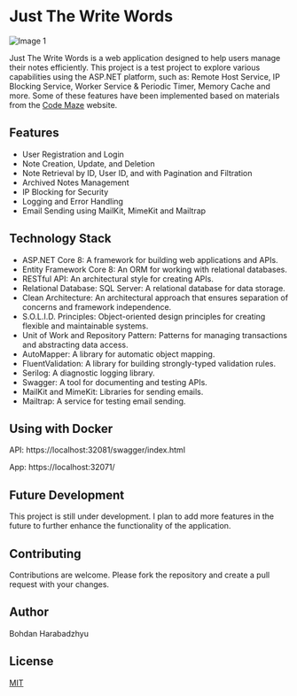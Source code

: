 # Just The Write Words
![Image 1](Screenshots/Screen1.png)

Just The Write Words is a web application designed to help users manage their notes efficiently. 
This project is a test project to explore various capabilities using the ASP.NET platform, such as: Remote Host Service, IP Blocking Service, Worker Service & Periodic Timer, Memory Cache and more.
Some of these features have been implemented based on materials from the [Code Maze](https://code-maze.com/) website.

## Features

- User Registration and Login
- Note Creation, Update, and Deletion
- Note Retrieval by ID, User ID, and with Pagination and Filtration
- Archived Notes Management
- IP Blocking for Security
- Logging and Error Handling
- Email Sending using MailKit, MimeKit and Mailtrap

## Technology Stack

- ASP.NET Core 8: A framework for building web applications and APIs.
- Entity Framework Core 8: An ORM for working with relational databases.
- RESTful API: An architectural style for creating APIs.
- Relational Database: SQL Server: A relational database for data storage.
- Clean Architecture: An architectural approach that ensures separation of concerns and framework independence.
- S.O.L.I.D. Principles: Object-oriented design principles for creating flexible and maintainable systems.
- Unit of Work and Repository Pattern: Patterns for managing transactions and abstracting data access.
- AutoMapper: A library for automatic object mapping.
- FluentValidation: A library for building strongly-typed validation rules.
- Serilog: A diagnostic logging library.
- Swagger: A tool for documenting and testing APIs.
- MailKit and MimeKit: Libraries for sending emails.
- Mailtrap: A service for testing email sending.

## Using with Docker

API: https://localhost:32081/swagger/index.html

App: https://localhost:32071/

## Future Development

This project is still under development. I plan to add more features in the future to further enhance the functionality of the application.

## Contributing

Contributions are welcome. Please fork the repository and create a pull request with your changes.

## Author

Bohdan Harabadzhyu

## License

[MIT](https://choosealicense.com/licenses/mit/)